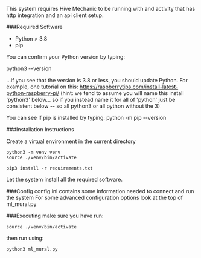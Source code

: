 This system requires Hive Mechanic to be running with and activity that has http integration and an api client setup.


###Required Software

- Python > 3.8
- pip

You can confirm your Python version by typing:

python3 --version

...if you see that the version is 3.8 or less, you should update Python. For example, one tutorial on this: https://raspberrytips.com/install-latest-python-raspberry-pi/ (hint: we tend to assume you will name this install 'python3' below... so if you instead name it for all of 'python' just be consistent below -- so all python3 or all python without the 3)

You can see if pip is installed by typing:
python -m pip --version

###Installation Instructions

Create a virtual environment in the current directory
```
python3 -m venv venv
source ./venv/bin/activate
```
```
pip3 install -r requirements.txt
```
Let the system install all the required software.

###Config
config.ini contains some information needed to connect and run the system
For some advanced configuration options look at the top of ml_mural.py

###Executing
make sure you have run:
```
source ./venv/bin/activate
```
then run using:
```
python3 ml_mural.py
```
